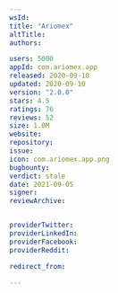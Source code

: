 ```yaml
---
wsId: 
title: "Ariomex"
altTitle: 
authors:

users: 5000
appId: com.ariomex.app
released: 2020-09-10
updated: 2020-09-10
version: "2.0.0"
stars: 4.5
ratings: 76
reviews: 52
size: 1.0M
website: 
repository: 
issue: 
icon: com.ariomex.app.png
bugbounty: 
verdict: stale
date: 2021-09-05
signer: 
reviewArchive:


providerTwitter: 
providerLinkedIn: 
providerFacebook: 
providerReddit: 

redirect_from:

---
```




